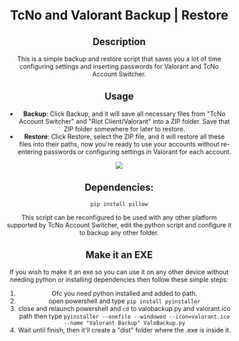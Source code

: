 <div align="center">

# TcNo and Valorant Backup | Restore

## Description
This is a simple backup and restore script that saves you a lot of time configuring settings and inserting passwords for Valorant and TcNo Account Switcher.

## Usage
- **Backup**: Click Backup, and it will save all necessary files from "TcNo Account Switcher" and "Riot Client/Valorant" into a ZIP folder. Save that ZIP folder somewhere for later to restore.
- **Restore**: Click Restore, select the ZIP file, and it will restore all these files into their paths, now you're ready to use your accounts without re-entering passwords or configuring settings in Valorant for each account.

![](https://i.imgur.com/BJQAFF5.png)


## Dependencies:
``
pip install pillow
``

This script can be reconfigured to be used with any other platform supported by TcNo Account Switcher, edit the python script and configure it to backup any other folder.

## Make it an EXE
If you wish to make it an exe so you can use it on any other device without needing python or installing dependencies then follow these simple steps:

1. Ofc you need python installed and added to path.
2. open powershell and type `pip install pyinstaller`
3. close and relaunch powershell and `cd` to valobackup.py and valorant.ico path then type `pyinstaller --onefile --windowed --icon=valorant.ico --name "Valorant Backup" ValoBackup.py`
4. Wait until finish, then it'll create a "dist" folder where the .exe is inside it. 



</div>
